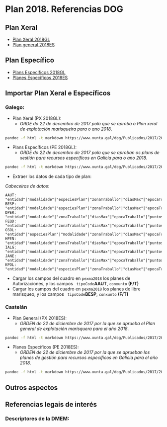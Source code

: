 # Plan 2018. Referencias DOG


## Plan Xeral

* [Plan Xeral 2018GL](https://www.xunta.gal/dog/Publicados/2017/20171229/AnuncioG0427-261217-0004_gl.html)
* [Plan general 2018ES](https://www.xunta.gal/dog/Publicados/2017/20171229/AnuncioG0427-261217-0004_es.html)

## Plan Específico

* [Plans Especificos 2018GL](https://www.xunta.gal/dog/Publicados/2017/20171229/AnuncioG0427-221217-0003_gl.html)
* [Planes Especificos 2018ES](https://www.xunta.gal/dog/Publicados/2017/20171229/AnuncioG0427-221217-0003_es.html)


## Importar Plan Xeral e Específicos

### Galego:

* Plan Xeral (PX 2018GL):
	* _ORDE do 22 de decembro de 2017 pola que se aproba o Plan xeral de explotación marisqueira para o ano 2018_.  
```bash
pandoc -f html -t markdown https://www.xunta.gal/dog/Publicados/2017/20171229/AnuncioG0427-261217-0004_gl.html > pexma2018-GLO1.md
```

* Plans Específicos (PE 2018GL):
	* _ORDE do 22 de decembro de 2017 pola que se aproban os plans de xestión para recursos específicos en Galicia para o ano 2018_.  
```bash
pandoc -f html -t markdown https://www.xunta.gal/dog/Publicados/2017/20171229/AnuncioG0427-221217-0003_gl.html > pexma2018-GLO2.md
```

* Extraer los datos de cada tipo de plan:

_Cabeceiras de datos_:  
~~~
AAUT: "entidad"|"modalidade"|"especiesPlan"|"zonaTraballo"|"diasMax"|"epocaTraballo"|"puntosControl"
BESP: "entidad"|"modalidade"|"especiesPlan"|"zonaTraballo"|"diasMax"|"epocaTraballo"|"puntosControl"
DPER: "entidad"|"modalidade"|"zonaTraballo"|"diasMax"|"epocaTraballo"|"puntosControl"
FEQD: "entidad"|"modalidade"|"zonaTraballo"|"diasMax"|"epocaTraballo"|"puntosControl"
GSOL: "entidad"|"especiesPlan"|"modalidade"|"zonaTraballo"|"diasMax"|"epocaTraballo"|"puntosControl"
HPEN: "entidad"|"modalidade"|"zonaTraballo"|"diasMax"|"epocaTraballo"|"puntosControl"
IALG: "entidad"|"modalidade"|"zonaTraballo"|"diasMax"|"epocaTraballo"|"puntosControl"
JANE: "entidad"|"modalidade"|"zonaTraballo"|"diasMax"|"epocaTraballo"|"puntosControl"
KPOL: "entidad"|"modalidade"|"especiesPlan"|"zonaTraballo"|"diasMax"|"epocaTraballo"|"puntosControl"
~~~
* Cargar los campos del cuadro en `pexma2018` los planes de Autorizaciones, y los campos ` tipoCode`__AAUT__, `conxunto` __(F/T)__
* Cargar los campos del cuadro en `pexma2018` los planes de libre marisqueo, y los campos ` tipoCode`__BESP__, `conxunto` __(F/T)__

### Castelán 

* Plan General (PX 2018ES):
	* _ORDEN de 22 de diciembre de 2017 por la que se aprueba el Plan general de explotación marisquera para el año 2018_.  
```bash
pandoc -f html -t markdown https://www.xunta.gal/dog/Publicados/2017/20171229/AnuncioG0427-261217-0004_es.html > pexma2018-ESO1.md
```

* Planes Específicos (PE 2018ES):
	* _ORDEN de 22 de diciembre de 2017 por la que se aprueban los planes de gestión para recursos específicos en Galicia para el año 2018_.  
```bash
pandoc -f html -t markdown https://www.xunta.gal/dog/Publicados/2017/20171229/AnuncioG0427-221217-0003_es.html > pexma2018-ESO2.md
```


## Outros aspectos


## Referencias legais de interés


### Descriptores de la DMEM:


